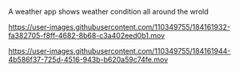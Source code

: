 A weather app shows weather condition all around the wrold

https://user-images.githubusercontent.com/110349755/184161932-fa382705-f8ff-4682-8b68-c3a402eed0b1.mov

https://user-images.githubusercontent.com/110349755/184161944-4b586f37-725d-4516-943b-b620a59c74fe.mov
